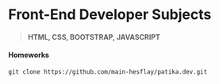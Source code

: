 # Front-End Developer Subjects
>#### HTML, CSS, BOOTSTRAP, JAVASCRIPT

#### Homeworks
```
git clone https://github.com/main-hesflay/patika.dev.git
```
